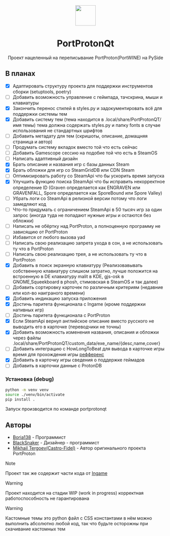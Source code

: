 <div align="center">
  <img src="https://raw.githubusercontent.com/Castro-Fidel/PortWINE/master/data_from_portwine/img/gui/portproton.svg" width="64">
  <h1 align="center">PortProtonQt</h1>
  <p align="center">Проект нацеленный на переписывание PortProton(PortWINE) на PySide</p>
</div>

## В планах

- [X] Адаптировать структуру проекта для поддержки инструментов сборки (setuptools, poetry)
- [ ] Добавить возможность управление с геймпада, тачскрина, мыши и клавиатуры
- [X] Закончить перенос стилей в styles.py и задокументировать всё для поддержки системы тем
- [X] Добавить систему тем (тема находится в .local/share/PortProtonQT/имя темы) тема должна содержать styles.py и папку fonts в случае использования не стандартных шрифтов
- [ ] Добавить метадату для тем (скришоты, описание, домащняя страница и автор)
- [ ] Продумать систему вкладок вместо той что есть сейчас
- [ ] Добавить Gamescope сессию на подобие той что есть в SteamOS
- [ ] Написать адаптивный дизайн
- [X] Брать описание и названия игр с базы данных Steam
- [X] Брать обложки для игр со SteamGridDB или CDN Steam
- [ ] Оптимизировать работу со SteamApi что бы ускорить время запуска
- [X] Улучшить функцию поиска SteamApi что бы исправить некорректное определение ID (Graven определается как ENGRAVEN или GRAVENFALL, Spore определается как SporeBound или Spore Valley)
- [ ] Убрать логи со SteamApi в релизной версии потому что логи замедляют код
- [ ] Что-то придумать с ограничением SteamApi в 50 тысяч игр за один запрос (иногда туда не попадают нужные игры и остаются без обложки)
- [ ] Написать не обёртку над PortProton, а полноценную программу не зависящию от PortProton
- [ ] Избавится от любого вызова yad
- [ ] Написать свою реализацию запрета ухода в сон, а не использовать ту что в PortProton
- [ ] Написать свою реализацию трея, а не использовать ту что в PortProton
- [X] Добавить в поиск экранную клавиатуру (Реализовавывать собственную клавиатуру слишком затратно, лучше положится на встроенную в DE клавиатуру malit в KDE, gjs-osk в GNOME,Squeekboard в phosh, стимовская в SteamOS и так далее)
- [ ] Добавить сортировку карточек по различным критериям (недавние или кол-во наиграного времени)
- [X] Добавить индикацию запуска приложения
- [X] Достичь паритета функционала с Ingame (кроме поддержки нативных игр)
- [ ] Достичь паритета функционала с PortProton
- [X] Если SteamApi вернул английское описание вместо русского не выводить его в карточке (переводчики не точны)
- [X] Добавить возможность изменения названия, описания и обложки через файлы .local/share/PortProtonQT/custom_data/exe_name/{desc,name,cover}
- [ ] Добавить интеграцию с HowLongToBeat для вывода в карточке игры время для прохождения игры [рефференс](https://github.com/hulkrelax/hltb-for-deck)
- [X] Добавить в карточку игры сведения о поддержке геймадов 
- [ ] Добавить в карточки данные с ProtonDB

### Установка (debug)

```sh
python -m venv venv
source ./venv/bin/activate
pip install .
```

Запуск производится по команде portprotonqt

## Авторы

* [Boria138](https://github.com/Boria138) - Программист
* [BlackSnaker](https://github.com/BlackSnaker) - Дизайнер - программист
* [Mikhail Tergoev(Castro-Fidel)](https://github.com/Castro-Fidel) - Автор оригинального проекта PortProton

> [!NOTE]
> Проект так же содержит части кода от [Ingame](https://github.com/Castro-Fidel/ingame)

> [!WARNING]  
> Проект находится на стадии WIP (work in progress) корректная работоспособность не гарантирована

> [!WARNING]  
> Кастомные темы это python файл с CSS константами в нём можно выполнить абсолютно любой код, так что будьте осторожны при скачивание кастомных тем
